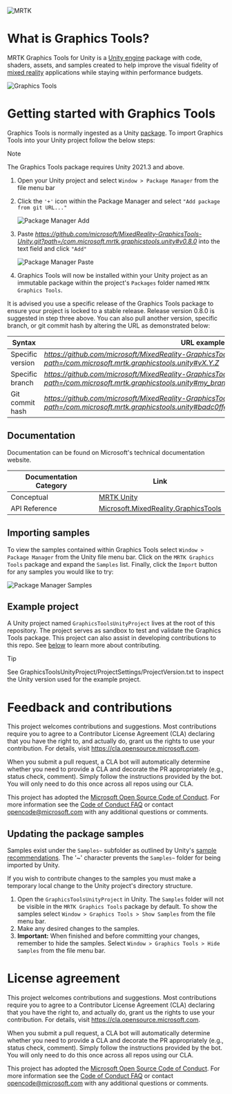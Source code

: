 ![MRTK](README/MRTKBanner.png)

# What is Graphics Tools?

MRTK Graphics Tools for Unity is a [Unity engine](https://unity.com/) package with code, shaders, assets, and samples created to help improve the visual fidelity of [mixed reality](https://docs.microsoft.com/windows/mixed-reality/discover/mixed-reality) applications while staying within performance budgets.

![Graphics Tools](README/GTBanner.png)

# Getting started with Graphics Tools

Graphics Tools is normally ingested as a Unity [package](https://docs.unity3d.com/Manual/Packages.html). To import Graphics Tools into your Unity project follow the below steps:

> [!NOTE]
> The Graphics Tools package requires Unity 2021.3 and above.

1. Open your Unity project and select `Window > Package Manager` from the file menu bar

2. Click the `'+'` icon within the Package Manager and select `"Add package from git URL..."`

    ![Package Manager Add](README/PackageManagerAdd.png)

3. Paste *https://github.com/microsoft/MixedReality-GraphicsTools-Unity.git?path=/com.microsoft.mrtk.graphicstools.unity#v0.8.0* into the text field and click `"Add"`

    ![Package Manager Paste](README/PackageManagerPaste.png)

4. Graphics Tools will now be installed within your Unity project as an immutable package within the project's `Packages` folder named `MRTK Graphics Tools`.

It is advised you use a specific release of the Graphics Tools package to ensure your project is locked to a stable release. Release version 0.8.0 is suggested in step three above. You can also pull another version, specific branch, or git commit hash by altering the URL as demonstrated below:

| Syntax           | URL example                                                                                                                                               |
|------------------|-----------------------------------------------------------------------------------------------------------------------------------------------------------|
| Specific version | *https://github.com/microsoft/MixedReality-GraphicsTools-Unity.git?path=/com.microsoft.mrtk.graphicstools.unity#vX.Y.Z*                                   |
| Specific branch  | *https://github.com/microsoft/MixedReality-GraphicsTools-Unity.git?path=/com.microsoft.mrtk.graphicstools.unity#my_branch*                                |
| Git commit hash  | *https://github.com/microsoft/MixedReality-GraphicsTools-Unity.git?path=/com.microsoft.mrtk.graphicstools.unity#badc0ffee0ddf00ddead10cc8badf00d1badb002* |

## Documentation

Documentation can be found on Microsoft's technical documentation website.

| Documentation Category | Link                                                                                                               |
|------------------------|--------------------------------------------------------------------------------------------------------------------|
| Conceptual             | [MRTK Unity](https://docs.microsoft.com/windows/mixed-reality/mrtk-unity/mrtk3-graphicstools/)                                         |
| API Reference          | [Microsoft.MixedReality.GraphicsTools](https://docs.microsoft.com/dotnet/api/Microsoft.MixedReality.GraphicsTools) |

## Importing samples

To view the samples contained within Graphics Tools select `Window > Package Manager` from the Unity file menu bar. Click on the `MRTK Graphics Tools` package and expand the `Samples` list. Finally, click the `Import` button for any samples you would like to try:

![Package Manager Samples](README/PackageManagerSamples.png)

## Example project

A Unity project named `GraphicsToolsUnityProject` lives at the root of this repository. The project serves as sandbox to test and validate the Graphics Tools package. This project can also assist in developing contributions to this repo. See [below](#updating-the-package-samples) to learn more about contributing.

> [!TIP]
> See GraphicsToolsUnityProject/ProjectSettings/ProjectVersion.txt to inspect the Unity version used for the example project.

# Feedback and contributions

This project welcomes contributions and suggestions.  Most contributions require you to agree to a
Contributor License Agreement (CLA) declaring that you have the right to, and actually do, grant us
the rights to use your contribution. For details, visit <https://cla.opensource.microsoft.com>.

When you submit a pull request, a CLA bot will automatically determine whether you need to provide
a CLA and decorate the PR appropriately (e.g., status check, comment). Simply follow the instructions
provided by the bot. You will only need to do this once across all repos using our CLA.

This project has adopted the [Microsoft Open Source Code of Conduct](https://opensource.microsoft.com/codeofconduct/).
For more information see the [Code of Conduct FAQ](https://opensource.microsoft.com/codeofconduct/faq/) or
contact [opencode@microsoft.com](mailto:opencode@microsoft.com) with any additional questions or comments.

## Updating the package samples

Samples exist under the `Samples~` subfolder as outlined by Unity's [sample recommendations](https://docs.unity3d.com/Manual/cus-samples.html). The '~' character prevents the `Samples~` folder for being imported by Unity.

If you wish to contribute changes to the samples you must make a temporary local change to the Unity project's directory structure.

1. Open the `GraphicsToolsUnityProject` in Unity. The `Samples` folder will not be visible in the `MRTK Graphics Tools` package by default. To show the samples select `Window > Graphics Tools > Show Samples` from the file menu bar.
2. Make any desired changes to the samples.
3. **Important:** When finished and before committing your changes, remember to hide the samples. Select `Window > Graphics Tools > Hide Samples` from the file menu bar.

# License agreement

This project welcomes contributions and suggestions.  Most contributions require you to agree to a
Contributor License Agreement (CLA) declaring that you have the right to, and actually do, grant us
the rights to use your contribution. For details, visit <https://cla.opensource.microsoft.com>.

When you submit a pull request, a CLA bot will automatically determine whether you need to provide
a CLA and decorate the PR appropriately (e.g., status check, comment). Simply follow the instructions
provided by the bot. You will only need to do this once across all repos using our CLA.

This project has adopted the [Microsoft Open Source Code of Conduct](https://opensource.microsoft.com/codeofconduct/).
For more information see the [Code of Conduct FAQ](https://opensource.microsoft.com/codeofconduct/faq/) or
contact [opencode@microsoft.com](mailto:opencode@microsoft.com) with any additional questions or comments.
